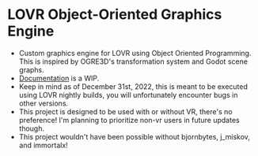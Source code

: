 # LOVR Object-Oriented Graphics Engine
* Custom graphics engine for LOVR using Object Oriented Programming. This is inspired by OGRE3D's transformation system and Godot scene graphs.
* [Documentation](https://razorboot.github.io/LOVR-OOP-Graphics-Engine/documentation/introduction) is a WIP.
* Keep in mind as of December 31st, 2022, this is meant to be executed using LOVR nightly builds, you will unfortunately encounter bugs in other versions.
* This project is designed to be used with or without VR, there's no preference! I'm planning to prioritize non-vr users in future updates though.
* This project wouldn't have been possible without bjornbytes, j_miskov, and immortalx!